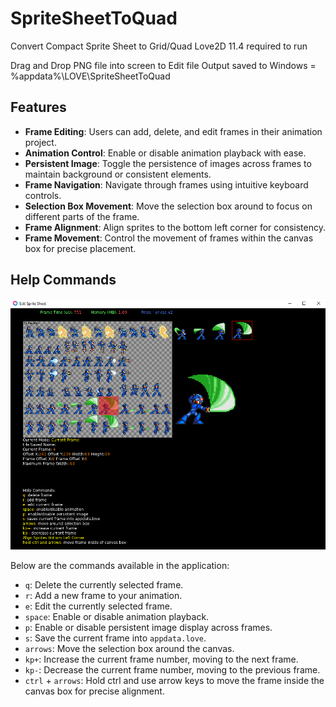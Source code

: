 # SpriteSheetToQuad
Convert Compact Sprite Sheet to Grid/Quad
Love2D 11.4 required to run 

Drag and Drop PNG file into screen to Edit file
Output saved to 
	Windows = %appdata%\LOVE\SpriteSheetToQuad

## Features

- **Frame Editing**: Users can add, delete, and edit frames in their animation project.
- **Animation Control**: Enable or disable animation playback with ease.
- **Persistent Image**: Toggle the persistence of images across frames to maintain background or consistent elements.
- **Frame Navigation**: Navigate through frames using intuitive keyboard controls.
- **Selection Box Movement**: Move the selection box around to focus on different parts of the frame.
- **Frame Alignment**: Align sprites to the bottom left corner for consistency.
- **Frame Movement**: Control the movement of frames within the canvas box for precise placement.

## Help Commands
![screenshot](https://github.com/Atomfusion1/SpriteSheetToQuad/blob/main/Screenshot.png?raw=true "screenshot")


Below are the commands available in the application:

- `q`: Delete the currently selected frame.
- `r`: Add a new frame to your animation.
- `e`: Edit the currently selected frame.
- `space`: Enable or disable animation playback.
- `p`: Enable or disable persistent image display across frames.
- `s`: Save the current frame into `appdata.love`.
- `arrows`: Move the selection box around the canvas.
- `kp+`: Increase the current frame number, moving to the next frame.
- `kp-`: Decrease the current frame number, moving to the previous frame.
- `ctrl` + `arrows`: Hold ctrl and use arrow keys to move the frame inside the canvas box for precise alignment.

